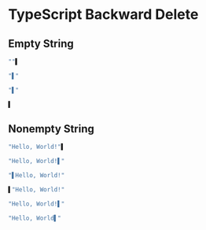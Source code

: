 # TypeScript Backward Delete
## Empty String
```ts
""▌
```
```ts
"▌"
```

```ts
"▌"
```
```ts
▌
```

## Nonempty String
```ts
"Hello, World!"▌
```
```ts
"Hello, World!▌"
```

```ts
"▌Hello, World!"
```
```ts
▌"Hello, World!"
```

```ts
"Hello, World!▌"
```
```ts
"Hello, World▌"
```